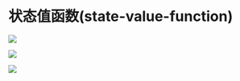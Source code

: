 ﻿# 状态值函数(state-value-function)

![](/images/体验强化学习的基本概念/状态值函数(state-value-function)/1a1.jpg)

![](/images/体验强化学习的基本概念/状态值函数(state-value-function)/1a2.jpg)

![](/images/体验强化学习的基本概念/状态值函数(state-value-function)/1a3.jpg)